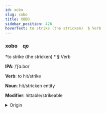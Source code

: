 ```yaml
---
id: xobo
slug: xobo
title: XOBO
sidebar_position: 426
hoverText: to strike (the stricken)  § Verb
---
```


### xobo&emsp;<span kind="abugida">ɋʋ</span>

*to strike (the stricken) * **§** Verb

**IPA**: /ˈʃɑ.bɑ/

**Verb**: to hit/strike

**Noun**: hit/stricken entity

**Modifier**: hittable/strikeable

<details>
    <summary>Origin</summary>
    Sotho shapa /ʃa.pa/<br/>
    <em>Niger-Congo Language Family</em>
</details>